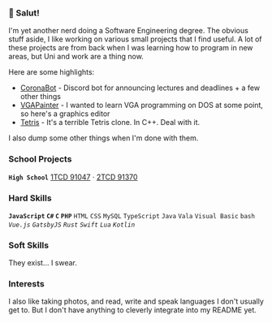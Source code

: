 ### 👋 Salut!

I'm yet another nerd doing a Software Engineering degree. The obvious stuff aside, I like working on various small projects that I find useful. A lot of these projects are from back when I was learning how to program in new areas, but Uni and work are a thing now.

Here are some highlights:

* [CoronaBot](https://github.com/thegreatrazz/coronabot) - Discord bot for announcing lectures and deadlines + a few other things
* [VGAPainter](https://github.com/thegreatrazz/VGAPainter) - I wanted to learn VGA programming on DOS at some point, so here's a graphics editor
* [Tetris](https://github.com/thegreatrazz/tetris) - It's a terrible Tetris clone. In C++. Deal with it.

I also dump some other things when I'm done with them.

### School Projects

**`High School`** [1TCD 91047] &middot; [2TCD 91370]

[1TCD 91047]: https://github.com/thegreatrazz/betamuseum-og
[2TCD 91370]: https://github.com/thegreatrazz/wodp-engine


### Hard Skills

**`JavaScript` `C#` `C` `PHP`** `HTML` `CSS` `MySQL` `TypeScript` `Java` `Vala` `Visual Basic` `bash` *`Vue.js` `GatsbyJS` `Rust` `Swift` `Lua` `Kotlin`*

### Soft Skills

They exist... I swear.

### Interests

I also like taking photos, and read, write and speak languages I don't usually get to. But I don't have anything to cleverly integrate into my README yet.
